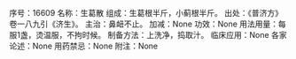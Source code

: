 序号：16609
名称：生葛散
组成：生葛根半斤，小蓟根半斤。
出处：《普济方》卷一八九引《济生》。
主治：鼻衄不止。
加减：None
功效：None
用法用量：每服1盏，烫温服，不拘时候。
制备方法：上洗净，捣取汁。
临床应用：None
各家论述：None
用药禁忌：None
附注：None

